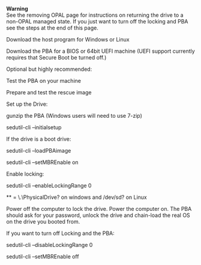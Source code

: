
**Warning**  
See the removing OPAL page for instructions on returning the drive to a non-OPAL managed state.  If you just want to turn off the locking and PBA see the steps at the end of this page.

 

Download the host program for Windows or Linux

Download the PBA for a BIOS or 64bit UEFI machine (UEFI support currently requires that Secure Boot be turned off.)

 

Optional but highly recommended:

Test the PBA on your machine

Prepare and test the rescue image

 

Set up the Drive:

gunzip the PBA  (Windows users will need to use 7-zip)

sedutil-cli –initialsetup <password> <drive>

 

If the drive is a boot drive:

sedutil-cli –loadPBAimage <password> <pabfilename>  <drive>

sedutil-cli –setMBREnable on <password> <drive>

 

Enable locking:

sedutil-cli –enableLockingRange 0 <password> <drive>

 

**<drive> = \\.\PhysicalDrive? on windows and /dev/sd? on Linux

 

Power off the computer to lock the drive.  Power the computer on. The PBA should ask for your password, unlock the drive and chain-load the real OS on the drive you booted from.

 

If you want to turn off Locking and the PBA:

sedutil-cli –disableLockingRange 0 <password> <drive>

sedutil-cli –setMBREnable off <password> <drive>